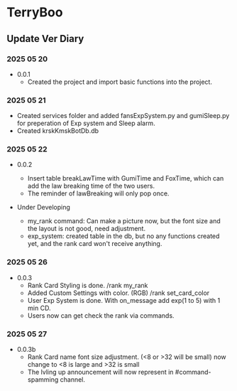 # TerryBoo

## Update Ver Diary

### 2025 05 20

- 0.0.1
  - Created the project and import basic functions into the project.

### 2025 05 21

- Created services folder and added fansExpSystem.py and gumiSleep.py for preperation of Exp system and Sleep alarm.
- Created krskKmskBotDb.db

### 2025 05 22

- 0.0.2
  - Insert table breakLawTime with GumiTime and FoxTime, which can add the law breaking time of the two users.
  - The reminder of lawBreaking will only pop once.

- Under Developing
  - my_rank command: Can make a picture now, but the font size and the layout is not good, need adjustment.
  - exp_system: created table in the db, but no any functions created yet, and the rank card won't receive anything.

### 2025 05 26

- 0.0.3
  - Rank Card Styling is done. /rank my_rank
  - Added Custom Settings with color. (RGB) /rank set_card_color
  - User Exp System is done. With on_message add exp(1 to 5) with 1 min CD.
  - Users now can get check the rank via commands.

### 2025 05 27

- 0.0.3b
  - Rank Card name font size adjustment. (<8 or >32 will be small) now change to <8 is large and >32 is small
  - The lvling up announcement will now represent in #command-spamming channel.
